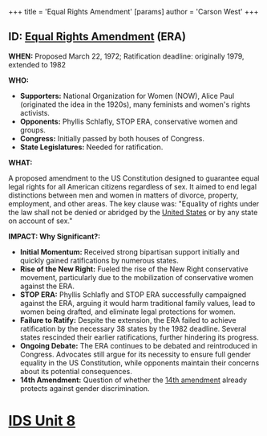 +++
 title = 'Equal Rights Amendment'
[params]
	author = 'Carson West'
+++
## ID: [Equal Rights Amendment](./../equal-rights-amendment/) (ERA)

**WHEN:** Proposed March 22, 1972; Ratification deadline: originally 1979, extended to 1982

**WHO:**
*   **Supporters:** National Organization for Women (NOW), Alice Paul (originated the idea in the 1920s), many feminists and women's rights activists.
*   **Opponents:** Phyllis Schlafly, STOP ERA, conservative women and groups.
*   **Congress:** Initially passed by both houses of Congress.
*   **State Legislatures:** Needed for ratification.

**WHAT:**

A proposed amendment to the US Constitution designed to guarantee equal legal rights for all American citizens regardless of sex. It aimed to end legal distinctions between men and women in matters of divorce, property, employment, and other areas. The key clause was: "Equality of rights under the law shall not be denied or abridged by the [United States](./../united-states/) or by any state on account of sex."

**IMPACT: Why Significant?:**
*   **Initial Momentum:**  Received strong bipartisan support initially and quickly gained ratifications by numerous states.
*   **Rise of the New Right:** Fueled the rise of the New Right conservative movement, particularly due to the mobilization of conservative women against the ERA.
*   **STOP ERA:** Phyllis Schlafly and STOP ERA successfully campaigned against the ERA, arguing it would harm traditional family values, lead to women being drafted, and eliminate legal protections for women.
*   **Failure to Ratify:**  Despite the extension, the ERA failed to achieve ratification by the necessary 38 states by the 1982 deadline. Several states rescinded their earlier ratifications, further hindering its progress.
*   **Ongoing Debate:** The ERA continues to be debated and reintroduced in Congress. Advocates still argue for its necessity to ensure full gender equality in the US Constitution, while opponents maintain their concerns about its potential consequences.
*   **14th Amendment:** Question of whether the [14th amendment](./../14th-amendment/) already protects against gender discrimination.

# [IDS Unit 8](./../ids-unit-8/)